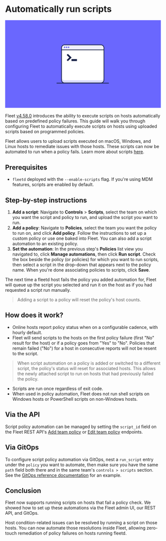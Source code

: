 # Automatically run scripts

![Fleet MDM Cover](../website/assets/images/articles/introducing-cross-platform-script-execution-800x450@2x.png)

Fleet [v4.58.0](https://github.com/fleetdm/fleet/releases/tag/fleet-v4.58.0) introduces the ability to execute scripts on hosts automatically based on predefined policy failures. This guide will walk you through configuring Fleet to automatically execute scripts on hosts using uploaded scripts based on programmed policies.

Fleet allows users to upload scripts executed on macOS, Windows, and Linux hosts to remediate issues with those hosts. These scripts can now be automated to run when a policy fails. Learn more about scripts [here](https://fleetdm.com/guides/scripts).

## Prerequisites

* `fleetd` deployed with the `--enable-scripts` flag. If you're using MDM features, scripts are enabled by default.

## Step-by-step instructions

1. **Add a script**: Navigate to **Controls** > **Scripts**, select the team on which you want the script and policy to run, and upload the script you want to run.
2. **Add a policy**: Navigate to **Policies**, select the team you want the policy to run on, and click **Add policy**. Follow the instructions to set up a custom policy or use one baked into Fleet. You can also add a script automation to an existing policy.
3. **Set the automation**: In the previous step's **Policies** list view you navigated to, click **Manage automations**, then click **Run script**. Check the box beside the policy (or policies) for which you want to run scripts, then select a script in the drop-down that appears next to the policy name. When you're done associating policies to scripts, click **Save**.

The next time a fleetd host fails the policy you added automation for, Fleet will queue up the script you selected and run it on the host as if you had requested a script run manually.

> Adding a script to a policy will reset the policy's host counts.

## How does it work?

* Online hosts report policy status when on a configurable cadence, with hourly default.
* Fleet will send scripts to the hosts on the first policy failure (first "No" result for the host) or if a policy goes from "Yes" to "No". Policies that remain failed ("No") for a host in consecutive reports will not be resent to the script.

> When script automation on a policy is added or switched to a different script, the policy's status will reset for associated hosts. This allows the newly attached script to run on hosts that had previously failed the policy.

* Scripts are run once regardless of exit code.
* When used in policy automation, Fleet does not run shell scripts on Windows hosts or PowerShell scripts on non-Windows hosts.

## Via the API

Script policy automation can be managed by setting the `script_id` field on the Fleet REST API's [Add team policy](https://fleetdm.com/docs/rest-api/rest-api#add-team-policy) or [Edit team policy](https://fleetdm.com/docs/rest-api/rest-api#edit-team-policy) endpoints.

## Via GitOps

To configure script policy automation via GitOps, nest a `run_script` entry under the `policy` you want to automate, then make sure you have the same `path` field both there and in the same team's `controls > scripts` section. See the [GitOps reference documentation](https://fleetdm.com/docs/configuration/yaml-files#policies) for an example.

## Conclusion

Fleet now supports running scripts on hosts that fail a policy check. We showed how to set up these automations via the Fleet admin UI, our REST API, and GitOps.

Host condition-related issues can be resolved by running a script on those hosts. You can now automate those resolutions inside Fleet, allowing zero-touch remediation of policy failures on hosts running fleetd.

<meta name="articleTitle" value="Automatically run scripts">
<meta name="authorFullName" value="Ian Littman">
<meta name="authorGitHubUsername" value="iansltx">
<meta name="category" value="guides">
<meta name="publishedOn" value="2024-10-07">
<meta name="description" value="A guide to workflows using automatic script execution in Fleet.">

